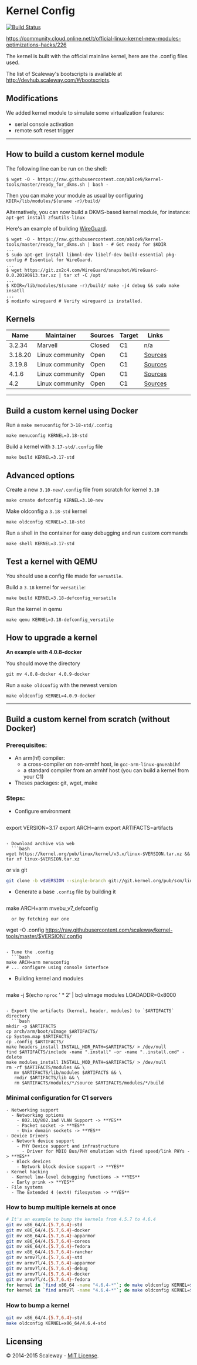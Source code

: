 # Kernel Config
[![Build Status](https://travis-ci.org/scaleway/kernel-tools.svg?branch=master)](https://travis-ci.org/scaleway/kernel-tools)

https://community.cloud.online.net/t/official-linux-kernel-new-modules-optimizations-hacks/226

The kernel is built with the official mainline kernel, here are the .config files used.

The list of Scaleway's bootscripts is available at http://devhub.scaleway.com/#/bootscripts.

## Modifications

We added kernel module to simulate some virtualization features:
- serial console activation
- remote soft reset trigger

---

## How to build a custom kernel module

The following line can be run on the shell:

```console
$ wget -O - https://raw.githubusercontent.com/ablce9/kernel-tools/master/ready_for_dkms.sh | bash -
```

Then you can make your module as usual by configuring `KDIR=/lib/modules/$(uname -r)/build/`

Alternatively, you can now build a DKMS-based kernel module, for instance: `apt-get install zfsutils-linux`

Here's an example of building [WireGuard](https://www.wireguard.com/).
```console
$ wget -O - https://raw.githubusercontent.com/ablce9/kernel-tools/master/ready_for_dkms.sh | bash - # Get ready for $KDIR
...
$ sudo apt-get install libmnl-dev libelf-dev build-essential pkg-config # Essential for WireGuard.
...
$ wget https://git.zx2c4.com/WireGuard/snapshot/WireGuard-0.0.20190913.tar.xz | tar xf -C /opt
...
$ KDIR=/lib/modules/$(uname -r)/build/ make -j4 debug && sudo make insatll
...
$ modinfo wireguard # Verify wireguard is installed.
```

## Kernels

Name              | Maintainer      | Sources | Target | Links
------------------|-----------------|---------|--------|-------
3.2.34            | Marvell         | Closed  | C1     | n/a
3.18.20           | Linux community | Open    | C1     | [Sources](https://git.kernel.org/cgit/linux/kernel/git/stable/linux-stable.git/tree/?id=v3.18.20)
3.19.8            | Linux community | Open    | C1     | [Sources](https://git.kernel.org/cgit/linux/kernel/git/stable/linux-stable.git/tree/?id=v3.19.8)
4.1.6             | Linux community | Open    | C1     | [Sources](https://git.kernel.org/cgit/linux/kernel/git/stable/linux-stable.git/tree/?id=v4.1.6)
4.2               | Linux community | Open    | C1     | [Sources](https://git.kernel.org/cgit/linux/kernel/git/stable/linux-stable.git/tree/?id=v4.2)

---

## Build a custom kernel using Docker

Run a `make menuconfig` for `3-18-std/.config`

    make menuconfig KERNEL=3.18-std

Build a kernel with `3.17-std/.config` file

    make build KERNEL=3.17-std

## Advanced options

Create a new `3.10-new/.config` file from scratch for kernel `3.10`

    make create defconfig KERNEL=3.10-new

Make oldconfig a `3.18-std` kernel

    make oldconfig KERNEL=3.18-std

Run a shell in the container for easy debugging and run custom commands

    make shell KERNEL=3.17-std

## Test a kernel with QEMU

You should use a config file made for `versatile`.

Build a `3.18` kernel for `versatile`:

    make build KERNEL=3.18-defconfig_versatile

Run the kernel in qemu

    make qemu KERNEL=3.18-defconfig_versatile

## How to upgrade a kernel

**An example with 4.0.8-docker**

You should move the directory

    git mv 4.0.8-docker 4.0.9-docker

Run a `make oldconfig` with the newest version

    make oldconfig KERNEL=4.0.9-docker

---

## Build a custom kernel from scratch (without Docker)

### Prerequisites:

- An arm(hf) compiler:
  - a cross-compiler on non-armhf host, ie `gcc-arm-linux-gnueabihf`
  - a standard compiler from an armhf host (you can build a kernel from your C1)
- Theses packages: git, wget, make


### Steps:

- Configure environment
  ```bash
export VERSION=3.17
export ARCH=arm
export ARTIFACTS=artifacts
```

- Download archive via web
  ```bash
wget https://kernel.org/pub/linux/kernel/v3.x/linux-$VERSION.tar.xz && tar xf linux-$VERSION.tar.xz
  ```
  or via git
  ```bash
git clone -b v$VERSION --single-branch git://git.kernel.org/pub/scm/linux/kernel/git/torvalds/linux.git linux-$VERSION
```

- Generate a base `.config` file by building it
  ```
make ARCH=arm mvebu_v7_defconfig
```
  or by fetching our one
  ```
wget -O .config https://raw.githubusercontent.com/scaleway/kernel-tools/master/$VERSION/.config
```

- Tune the .config
  ```bash
make ARCH=arm menuconfig
# ... configure using console interface
```

- Building kernel and modules
  ```bash
make -j $(echo `nproc` ' * 2' | bc) uImage modules LOADADDR=0x8000
```

- Export the artifacts (kernel, header, modules) to `$ARTIFACTS` directory
  ```bash
mkdir -p $ARTIFACTS
cp arch/arm/boot/uImage $ARTIFACTS/
cp System.map $ARTIFACTS/
cp .config $ARTIFACTS/
make headers_install INSTALL_HDR_PATH=$ARTIFACTS/ > /dev/null
find $ARTIFACTS/include -name ".install" -or -name "..install.cmd" -delete
make modules_install INSTALL_MOD_PATH=$ARTIFACTS/ > /dev/null
rm -rf $ARTIFACTS/modules && \
   mv $ARTIFACTS/lib/modules $ARTIFACTS && \
   rmdir $ARTIFACTS/lib && \
   rm $ARTIFACTS/modules/*/source $ARTIFACTS/modules/*/build
```

### Minimal configuration for C1 servers

```gherkin
- Networking support
  - Networking options
    - 802.1Q/802.1ad VLAN Support -> **YES**
    - Packet socket -> **YES**
    - Unix domain sockets -> **YES**
- Device Drivers
  - Network device support
    - PHY Device support and infrastructure
      - Driver for MDIO Bus/PHY emulation with fixed speed/link PHYs -> **YES**
  - Block devices
    - Network block device support -> **YES**
- Kernel hacking
  - Kernel low-level debugging functions -> **YES**
  - Early prink -> **YES**
- File systems
  - The Extended 4 (ext4) filesystem -> **YES**
```

### How to bump multiple kernels at once

```bash
# It's an example to bump the kernels from 4.5.7 to 4.6.4
git mv x86_64/4.{5.7,6.4}-std
git mv x86_64/4.{5.7,6.4}-docker
git mv x86_64/4.{5.7,6.4}-apparmor
git mv x86_64/4.{5.7,6.4}-coreos
git mv x86_64/4.{5.7,6.4}-fedora
git mv x86_64/4.{5.7,6.4}-rancher
git mv armv7l/4.{5.7,6.4}-std
git mv armv7l/4.{5.7,6.4}-apparmor
git mv armv7l/4.{5.7,6.4}-debug
git mv armv7l/4.{5.7,6.4}-docker
git mv armv7l/4.{5.7,6.4}-fedora
for kernel in `find x86_64 -name "4.6.4-*"`; do make oldconfig KERNEL=$kernel; done
for kernel in `find armv7l -name "4.6.4-*"`; do make oldconfig KERNEL=$kernel; done
```

### How to bump a kernel

```bash
git mv x86_64/4.{5.7,6.4}-std
make oldconfig KERNEL=x86_64/4.6.4-std
```


## Licensing

© 2014-2015 Scaleway - [MIT License](https://github.com/scaleway/kernel-tools/blob/master/LICENSE).
